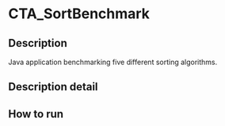 # CTA_SortBenchmark

## Description

Java application benchmarking five different sorting algorithms.

## Description detail

## How to run
